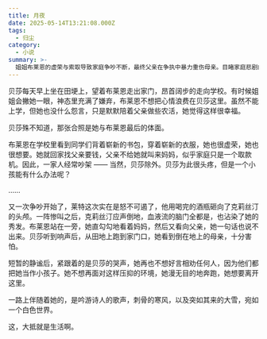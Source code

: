 ```yaml
---
title: 月夜
date: 2025-05-14T13:21:08.000Z
tags:
  - 归尘
category:
  - 小说
summary: >-
  姐姐布莱恩的虚荣与索取导致家庭争吵不断，最终父亲在争执中暴力重伤母亲。目睹家庭悲剧的妹妹贝莎，因无法忍受压抑的环境而崩溃，最终选择离家出走，独自奔向残酷的未知生活。
---
```

贝莎每天早上坐在田埂上，望着布莱恩走出家门，昂首阔步的走向学校。有时候姐姐会撇她一眼，神态里充满了嫌弃，布莱恩不想把心情浪费在贝莎这里。虽然不能上学，但她也没什么怨言，只是默默陪着父亲做些农活，她觉得这样很幸福。

贝莎殊不知道，那张合照是她与布莱恩最后的体面。

布莱恩在学校里看到同学们背着崭新的书包，穿着崭新的衣服，她也很虚荣，她也很想要。她就回家找父亲要钱，父亲不给她就叫来妈妈，似乎家庭只是一个取款机。因此，一家人经常吵架 —— 当然，贝莎除外。贝莎为此很头疼，但是一个小孩能有什么办法呢？

……

又一次争吵开始了，莱特这次实在是怒不可遏了，他用喝完的酒瓶砸向了克莉丝汀的头颅。一阵惨叫之后，克莉丝汀应声倒地，血液流的脑门全都是，也沾染了她的秀发。布莱恩站在一旁，她直勾勾地看着妈妈，然后又看向父亲，她一句话也说不出来。贝莎听到响声后，从田地上跑到家门口，她看到倒在地上的母亲，十分害怕。

短暂的静谧后，紧跟着的是贝莎的哭声，她再也不想好言相劝任何人，因为他们都把她当作小孩子。她不想再面对这样压抑的环境，她漫无目的地奔跑，她想要离开这里。

一路上伴随着她的，是吟游诗人的歌声，刺骨的寒风，以及突如其来的大雪，宛如一个白色世界。

这，大抵就是生活啊。
